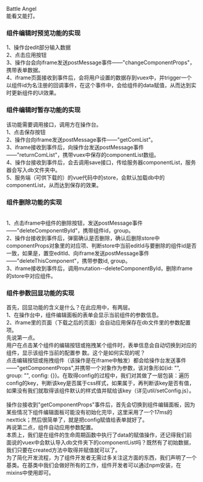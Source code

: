 Battle Angel
&nbsp;  
能看又能打。

### 组件编辑时预览功能的实现
1、操作台edit部分输入数据
&nbsp;&nbsp;  
2、点击应用按钮
&nbsp;&nbsp;  
3、操作台会向iframe发送postMessage事件——"changeComponentProps"，携带表单数据。
&nbsp;&nbsp;  
4、iframe页面接收到事件后，会将用户设置的数据存到vuex中，并trigger一个以组件id为名注册的回调事件，在这个事件中，会给组件的data赋值，从而达到实时更新组件的UI效果。

### 组件编辑时暂存功能的实现
该功能需要调用接口，调用方在操作台。
&nbsp;&nbsp;  
1、点击保存按钮
&nbsp;&nbsp;  
2、操作台向iframe发送postMessage事件——"getComList"。
&nbsp;&nbsp;  
3、iframe接收到事件后，向操作台发送postMessage事件——"returnComList"，携带vuex中保存的componentList数组。
&nbsp;&nbsp;  
4、操作台接收到事件后，会去调用save接口，传给服务器componentList，服务器会写入db文件夹中。
&nbsp;&nbsp;  
5、服务端（可供下载的）的vue代码中的store，会默认加载db中的componentList，从而达到保存的效果。

### 组件删除功能的实现
&nbsp;&nbsp;  
1、点击iframe中组件的删除按钮，发送postMessage事件——"deleteComponentById"，携带组件id，group。
&nbsp;&nbsp;  
2、操作台接收到事件后，弹窗确认是否删除，确认后删除store中componentProps对象里的对应项、判断store中当前editId与要删除的组件id是否一致，如果是，置空editId、向iframe发送postMessage事件——"deleteThisComponent"，携带参数id, group。
&nbsp;&nbsp;  
3、iframe接收到事件后，调用mutation--deleteComponentById，删除iframe的store中对应组件。

### 组件参数回显功能的实现
首先，回显功能的含义是什么？在此应用中，有两层。
&nbsp;&nbsp;  
1、在操作台中，组件编辑面板的表单会显示当前组件的参数信息。
&nbsp;&nbsp;  
2、iframe里的页面（下载之后的页面）会自动应用保存在db文件里的参数配置项。
&nbsp;&nbsp;  
先说第一点。
&nbsp;&nbsp;  
用户在点击某个组件的编辑按钮或拖拽某个组件时，表单信息会自动切换到对应的组件，显示该组件当前的配置参
数。这个是如何实现的呢？
&nbsp;&nbsp;  
点击编辑按钮或拖拽组件（该操作是在iframe中触发）都会给操作台发送事件——"getComponentProps",并携带一个对象作为参数，该对象形如{id: "", group: "", config: {}}。在取得config的过程中，我们对其做了一层包装：遍历config的key，判断该key是否属于css样式，如果属于，再判断该key是否有值，如果没有我们就取得该组件默认的样式值并赋给该key（详见util/setConfig.js）。
&nbsp;&nbsp;  
操作台接收到"getComponentProps"事件后，首先会切换到组件编辑面板，因为某些情况下组件编辑面板可能没有初始化完毕，这里采用了一个17ms的nexttick；然后很简单了，就是把config赋值给表单就好了。
&nbsp;&nbsp;  
再说第二点，组件自动应用参数配置。
&nbsp;&nbsp;  
本质上，我们是在组件的生命周期函数中执行了data的赋值操作，还记得我们前面说的vuex中会默认导入db文件夹下的componentList吗？既然有了初始数据，我们只要在created方法中取得并赋值就可以了。
&nbsp;&nbsp;  
为了简化开发流程，为了组件开发者无需过多关注这方面的东西，我们声明了一个基类。在基类中我们会做好所有的工作，组件开发者可以通过npm安装，在mixins中使用即可。
